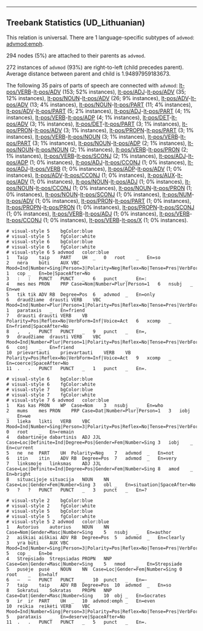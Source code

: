 

--------------------------------------------------------------------------------

## Treebank Statistics (UD_Lithuanian)

This relation is universal.
There are 1 language-specific subtypes of `advmod`: [advmod:emph]().

294 nodes (5%) are attached to their parents as `advmod`.

272 instances of `advmod` (93%) are right-to-left (child precedes parent).
Average distance between parent and child is 1.94897959183673.

The following 35 pairs of parts of speech are connected with `advmod`: [lt-pos/VERB]()-[lt-pos/ADV]() (153; 52% instances), [lt-pos/ADJ]()-[lt-pos/ADV]() (35; 12% instances), [lt-pos/NOUN]()-[lt-pos/ADV]() (26; 9% instances), [lt-pos/ADV]()-[lt-pos/ADV]() (13; 4% instances), [lt-pos/NOUN]()-[lt-pos/PART]() (11; 4% instances), [lt-pos/ADV]()-[lt-pos/PART]() (5; 2% instances), [lt-pos/ADJ]()-[lt-pos/PART]() (4; 1% instances), [lt-pos/VERB]()-[lt-pos/ADP]() (4; 1% instances), [lt-pos/DET]()-[lt-pos/ADV]() (3; 1% instances), [lt-pos/DET]()-[lt-pos/PART]() (3; 1% instances), [lt-pos/PRON]()-[lt-pos/ADV]() (3; 1% instances), [lt-pos/PROPN]()-[lt-pos/PART]() (3; 1% instances), [lt-pos/VERB]()-[lt-pos/NOUN]() (3; 1% instances), [lt-pos/VERB]()-[lt-pos/PART]() (3; 1% instances), [lt-pos/NOUN]()-[lt-pos/ADP]() (2; 1% instances), [lt-pos/NOUN]()-[lt-pos/NOUN]() (2; 1% instances), [lt-pos/VERB]()-[lt-pos/PRON]() (2; 1% instances), [lt-pos/VERB]()-[lt-pos/SCONJ]() (2; 1% instances), [lt-pos/ADJ]()-[lt-pos/ADP]() (1; 0% instances), [lt-pos/ADJ]()-[lt-pos/CCONJ]() (1; 0% instances), [lt-pos/ADJ]()-[lt-pos/VERB]() (1; 0% instances), [lt-pos/ADP]()-[lt-pos/ADV]() (1; 0% instances), [lt-pos/ADV]()-[lt-pos/CCONJ]() (1; 0% instances), [lt-pos/AUX]()-[lt-pos/ADV]() (1; 0% instances), [lt-pos/NOUN]()-[lt-pos/ADJ]() (1; 0% instances), [lt-pos/NOUN]()-[lt-pos/CCONJ]() (1; 0% instances), [lt-pos/NOUN]()-[lt-pos/PRON]() (1; 0% instances), [lt-pos/NOUN]()-[lt-pos/SCONJ]() (1; 0% instances), [lt-pos/NUM]()-[lt-pos/ADV]() (1; 0% instances), [lt-pos/PRON]()-[lt-pos/PART]() (1; 0% instances), [lt-pos/PROPN]()-[lt-pos/PRON]() (1; 0% instances), [lt-pos/PROPN]()-[lt-pos/SCONJ]() (1; 0% instances), [lt-pos/VERB]()-[lt-pos/ADJ]() (1; 0% instances), [lt-pos/VERB]()-[lt-pos/CCONJ]() (1; 0% instances), [lt-pos/VERB]()-[lt-pos/X]() (1; 0% instances).


~~~ conllu
# visual-style 5	bgColor:blue
# visual-style 5	fgColor:white
# visual-style 6	bgColor:blue
# visual-style 6	fgColor:white
# visual-style 6 5 advmod	color:blue
1	Taip	taip	PART	UH	_	0	root	_	En=so
2	nėra	būti	AUX	VBC	Mood=Ind|Number=Sing|Person=3|Polarity=Neg|Reflex=No|Tense=Pres|VerbForm=Fin|Voice=Act	1	cop	_	En=be|SpaceAfter=No
3	:	:	PUNCT	PUNCT	_	6	punct	_	En=:
4	mes	mes	PRON	PRP	Case=Nom|Number=Plur|Person=1	6	nsubj	_	En=we
5	tik	tik	ADV	RB	Degree=Pos	6	advmod	_	En=only
6	draudžiame	drausti	VERB	VBC	Mood=Ind|Number=Plur|Person=1|Polarity=Pos|Reflex=No|Tense=Pres|VerbForm=Fin|Voice=Act	1	parataxis	_	En=friend
7	drausti	drausti	VERB	VB	Polarity=Pos|Reflex=No|VerbForm=Inf|Voice=Act	6	xcomp	_	En=friend|SpaceAfter=No
8	,	,	PUNCT	PUNCT	_	9	punct	_	En=,
9	draudžiame	drausti	VERB	VBC	Mood=Ind|Number=Plur|Person=1|Polarity=Pos|Reflex=No|Tense=Pres|VerbForm=Fin|Voice=Act	6	conj	_	En=friend
10	prievartauti	prievartauti	VERB	VB	Polarity=Pos|Reflex=No|VerbForm=Inf|Voice=Act	9	xcomp	_	En=coerce|SpaceAfter=No
11	.	.	PUNCT	PUNCT	_	1	punct	_	En=.

~~~


~~~ conllu
# visual-style 6	bgColor:blue
# visual-style 6	fgColor:white
# visual-style 7	bgColor:blue
# visual-style 7	fgColor:white
# visual-style 7 6 advmod	color:blue
1	Kas	kas	PRON	WP	Case=Nom	3	nsubj	_	En=who
2	mums	mes	PRON	PRP	Case=Dat|Number=Plur|Person=1	3	iobj	_	En=we
3	lieka	likti	VERB	VBC	Mood=Ind|Number=Sing|Person=3|Polarity=Pos|Reflex=No|Tense=Pres|VerbForm=Fin|Voice=Act	0	root	_	En=remain
4	dabartinėje	dabartinis	ADJ	JJL	Case=Loc|Definite=Ind|Degree=Pos|Gender=Fem|Number=Sing	3	iobj	_	En=current
5	ne	ne	PART	UH	Polarity=Neg	7	advmod	_	En=not
6	itin	itin	ADV	RB	Degree=Pos	7	advmod	_	En=very
7	linksmoje	linksmas	ADJ	JJL	Case=Loc|Definite=Ind|Degree=Pos|Gender=Fem|Number=Sing	8	amod	_	En=bright
8	situacijoje	situacija	NOUN	NN	Case=Loc|Gender=Fem|Number=Sing	3	obl	_	En=situation|SpaceAfter=No
9	?	?	PUNCT	PUNCT	_	3	punct	_	En=?

~~~


~~~ conllu
# visual-style 2	bgColor:blue
# visual-style 2	fgColor:white
# visual-style 5	bgColor:blue
# visual-style 5	fgColor:white
# visual-style 5 2 advmod	color:blue
1	Autorius	autorius	NOUN	NN	Case=Nom|Gender=Masc|Number=Sing	5	nsubj	_	En=author
2	aiškiai	aiškiai	ADV	RB	Degree=Pos	5	advmod	_	En=clearly
3	yra	būti	AUX	VBC	Mood=Ind|Number=Sing|Person=3|Polarity=Pos|Reflex=No|Tense=Pres|VerbForm=Fin|Voice=Act	5	cop	_	En=be
4	Strepsiado	Strepsiadas	PROPN	NNP	Case=Gen|Gender=Masc|Number=Sing	5	nmod	_	En=Strepsiade
5	pusėje	pusė	NOUN	NN	Case=Loc|Gender=Fem|Number=Sing	0	root	_	En=half
6	–	–	PUNCT	PUNCT	_	10	punct	_	En=–
7	taip	taip	ADV	RB	Degree=Pos	10	advmod	_	En=so
8	Sokratui	Sokratas	PROPN	NNP	Case=Dat|Gender=Masc|Number=Sing	10	obj	_	En=Socrates
9	ir	ir	PART	UH	_	10	advmod:emph	_	En=even
10	reikia	reikėti	VERB	VBC	Mood=Ind|Number=Sing|Person=3|Polarity=Pos|Reflex=No|Tense=Pres|VerbForm=Fin|Voice=Act	5	parataxis	_	En=deserve|SpaceAfter=No
11	.	.	PUNCT	PUNCT	_	5	punct	_	En=.

~~~


